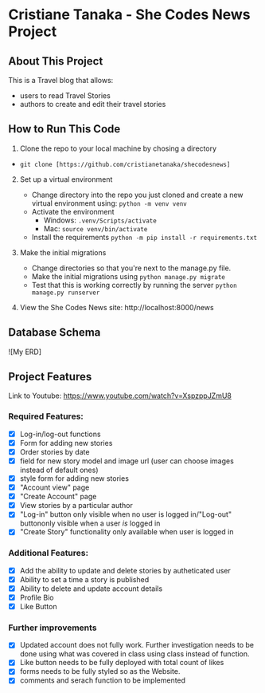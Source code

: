 
# Cristiane Tanaka - She Codes News Project

## About This Project
This is a Travel blog that allows: 
 - users to read Travel Stories
 - authors to create and edit their travel stories

## How to Run This Code
1. Clone the repo to your local machine by chosing a directory

 * `git clone [https://github.com/cristianetanaka/shecodesnews]`

2. Set up a virtual environment 
    - Change directory into the repo you just cloned and create a new virtual environment using: 
    `python -m venv venv`
    - Activate the environment
        - Windows: `.venv/Scripts/activate`
        - Mac: `source venv/bin/activate`
    - Install the requirements
        `python -m pip install -r requirements.txt`
3. Make the initial migrations
    - Change directories so that you're next to the manage.py file. 
    - Make the initial migrations using `python manage.py migrate`
    - Test that this is working correctly by running the server `python manage.py runserver`

4. View the She Codes News site: http://localhost:8000/news

## Database Schema
![My ERD]

## Project Features
Link to Youtube: https://www.youtube.com/watch?v=XspzppJZmU8

### Required Features:
- [X] Log-in/log-out functions
- [X] Form for adding new stories
- [X] Order stories by date
- [X] field for new story model and image url (user can choose images instead of default ones)
- [X] style form for adding new stories  
- [X] "Account view" page
- [X] "Create Account" page
- [X] View stories by a particular author
- [X] "Log-in" button only visible when no user is logged in/"Log-out" buttononly visible when a user *is* logged in
- [X] "Create Story" functionality only available when user is logged in

### Additional Features:
- [X] Add the ability to update and delete stories by autheticated user 
- [X] Ability to set a time a story is published
- [X] Ability to delete and update account details
- [X] Profile Bio
- [X] Like Button

### Further improvements
- [X] Updated account does not fully work. Further investigation needs to be done using what was covered in class using class instead of function.
- [X] Like button needs to be fully deployed with total count of likes
- [X] forms needs to be fully styled so as the Website.
- [X] comments and serach function to be implemented